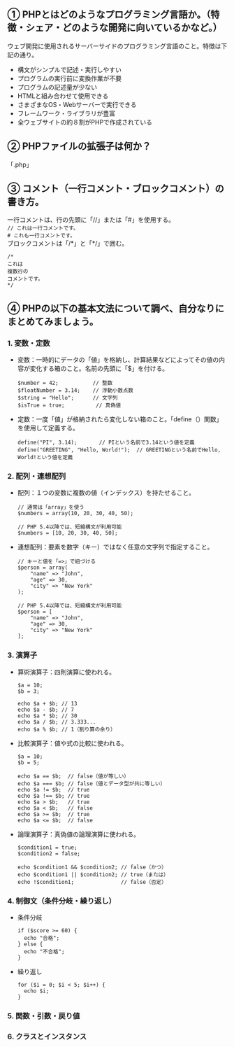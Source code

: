 ## ① PHPとはどのようなプログラミング言語か。（特徴・シェア・どのような開発に向いているかなど。）

ウェブ開発に使用されるサーバーサイドのプログラミング言語のこと。特徴は下記の通り。
* 構文がシンプルで記述・実行しやすい
* プログラムの実行前に変換作業が不要
* プログラムの記述量が少ない
* HTMLと組み合わせて使用できる
* さまざまなOS・Webサーバーで実行できる
* フレームワーク・ライブラリが豊富
* 全ウェブサイトの約８割がPHPで作成されている

## ② PHPファイルの拡張子は何か？

「.php」

## ③ コメント（一行コメント・ブロックコメント）の書き方。

一行コメントは、行の先頭に「//」または「#」を使用する。  
`// これは一行コメントです。`    
`# これも一行コメントです。`  
ブロックコメントは「/\*」と「*/」で囲む。  
```
/*
これは
複数行の
コメントです。
*/
```


## ④ PHPの以下の基本文法について調べ、自分なりにまとめてみましょう。

### 1. 変数・定数

* 変数：一時的にデータの「値」を格納し、計算結果などによってその値の内容が変化する箱のこと。名前の先頭に「$」を付ける。
  ```
  $number = 42;           // 整数
  $floatNumber = 3.14;    // 浮動小数点数
  $string = "Hello";      // 文字列
  $isTrue = true;          // 真偽値
  ```
* 定数：一度「値」が格納されたら変化しない箱のこと。「define（）関数」を使用して定義する。
  ```
  define("PI", 3.14);       // PIという名前で3.14という値を定義  
  define("GREETING", "Hello, World!");  // GREETINGという名前でHello, World!という値を定義
  ```

### 2. 配列・連想配列

* 配列：１つの変数に複数の値（インデックス）を持たせること。
  ```
  // 通常は「array」を使う
  $numbers = array(10, 20, 30, 40, 50);
  
  // PHP 5.4以降では、短縮構文が利用可能
  $numbers = [10, 20, 30, 40, 50];
  ```
* 連想配列：要素を数字（キー）ではなく任意の文字列で指定すること。
  ```
  // キーと値を「=>」で紐づける
  $person = array(
      "name" => "John",
      "age" => 30,
      "city" => "New York"
  );
  
  // PHP 5.4以降では、短縮構文が利用可能
  $person = [
      "name" => "John",
      "age" => 30,
      "city" => "New York"
  ];
  ```

### 3. 演算子

* 算術演算子：四則演算に使われる。
  ```
  $a = 10;
  $b = 3;

  echo $a + $b; // 13
  echo $a - $b; // 7
  echo $a * $b; // 30
  echo $a / $b; // 3.333...
  echo $a % $b; // 1（割り算の余り）
  ```
* 比較演算子：値や式の比較に使われる。
  ```
  $a = 10;
  $b = 5;

  echo $a == $b;  // false（値が等しい）
  echo $a === $b; // false（値とデータ型が共に等しい）
  echo $a != $b;  // true
  echo $a !== $b; // true
  echo $a > $b;   // true
  echo $a < $b;   // false
  echo $a >= $b;  // true
  echo $a <= $b;  // false
  ```
* 論理演算子：真偽値の論理演算に使われる。
  ```
  $condition1 = true;
  $condition2 = false;

  echo $condition1 && $condition2; // false（かつ）
  echo $condition1 || $condition2; // true（または）
  echo !$condition1;               // false（否定）
  ```

### 4. 制御文（条件分岐・繰り返し）

* 条件分岐
  ```
  if ($score >= 60) {
    echo "合格";
  } else {
    echo "不合格";
  }
  ```
* 繰り返し
  ```
  for ($i = 0; $i < 5; $i++) {
    echo $i;
  }
  ```

### 5. 関数・引数・戻り値
### 6. クラスとインスタンス